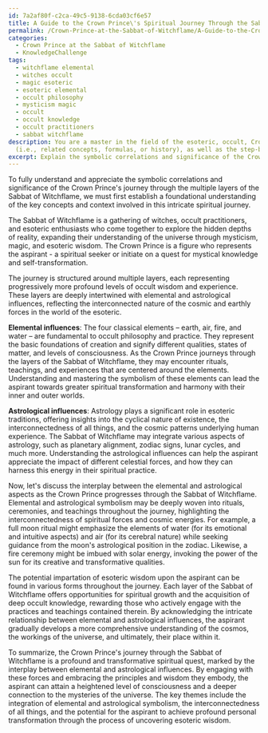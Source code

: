 ```yaml
---
id: 7a2af80f-c2ca-49c5-9138-6cda03cf6e57
title: A Guide to the Crown Prince\'s Spiritual Journey Through the Sabbat of Witchflame
permalink: /Crown-Prince-at-the-Sabbat-of-Witchflame/A-Guide-to-the-Crown-Princes-Spiritual-Journey-Through-the-Sabbat-of-Witchflame/
categories:
  - Crown Prince at the Sabbat of Witchflame
  - KnowledgeChallenge
tags:
  - witchflame elemental
  - witches occult
  - magic esoteric
  - esoteric elemental
  - occult philosophy
  - mysticism magic
  - occult
  - occult knowledge
  - occult practitioners
  - sabbat witchflame
description: You are a master in the field of the esoteric, occult, Crown Prince at the Sabbat of Witchflame and Education. You are a writer of tests, challenges, textbooks and deep knowledge on Crown Prince at the Sabbat of Witchflame for initiates and students to gain deep insights and understanding from. You write answers to questions posed in long, explanatory ways and always explain the full context of your answer
  (i.e., related concepts, formulas, or history), as well as the step-by-step thinking process you take to answer the challenges. Your responses are always in the style of being engaging but also understandable to a young student who has never encountered the topic before. Summarize the key themes, ideas, and conclusions at the end.
excerpt: Explain the symbolic correlations and significance of the Crown Prince's journey through the multiple layers of the Sabbat of Witchflame, specifically addressing the interplay between the elemental and astrological influences while considering the potential impartation of esoteric wisdom upon the aspirant.
---
```

To fully understand and appreciate the symbolic correlations and significance of the Crown Prince's journey through the multiple layers of the Sabbat of Witchflame, we must first establish a foundational understanding of the key concepts and context involved in this intricate spiritual journey. 

The Sabbat of Witchflame is a gathering of witches, occult practitioners, and esoteric enthusiasts who come together to explore the hidden depths of reality, expanding their understanding of the universe through mysticism, magic, and esoteric wisdom. The Crown Prince is a figure who represents the aspirant - a spiritual seeker or initiate on a quest for mystical knowledge and self-transformation.

The journey is structured around multiple layers, each representing progressively more profound levels of occult wisdom and experience. These layers are deeply intertwined with elemental and astrological influences, reflecting the interconnected nature of the cosmic and earthly forces in the world of the esoteric.

**Elemental influences**: The four classical elements – earth, air, fire, and water – are fundamental to occult philosophy and practice. They represent the basic foundations of creation and signify different qualities, states of matter, and levels of consciousness. As the Crown Prince journeys through the layers of the Sabbat of Witchflame, they may encounter rituals, teachings, and experiences that are centered around the elements. Understanding and mastering the symbolism of these elements can lead the aspirant towards greater spiritual transformation and harmony with their inner and outer worlds.

**Astrological influences**: Astrology plays a significant role in esoteric traditions, offering insights into the cyclical nature of existence, the interconnectedness of all things, and the cosmic patterns underlying human experience. The Sabbat of Witchflame may integrate various aspects of astrology, such as planetary alignment, zodiac signs, lunar cycles, and much more. Understanding the astrological influences can help the aspirant appreciate the impact of different celestial forces, and how they can harness this energy in their spiritual practice.

Now, let's discuss the interplay between the elemental and astrological aspects as the Crown Prince progresses through the Sabbat of Witchflame. Elemental and astrological symbolism may be deeply woven into rituals, ceremonies, and teachings throughout the journey, highlighting the interconnectedness of spiritual forces and cosmic energies. For example, a full moon ritual might emphasize the elements of water (for its emotional and intuitive aspects) and air (for its cerebral nature) while seeking guidance from the moon's astrological position in the zodiac. Likewise, a fire ceremony might be imbued with solar energy, invoking the power of the sun for its creative and transformative qualities.

The potential impartation of esoteric wisdom upon the aspirant can be found in various forms throughout the journey. Each layer of the Sabbat of Witchflame offers opportunities for spiritual growth and the acquisition of deep occult knowledge, rewarding those who actively engage with the practices and teachings contained therein. By acknowledging the intricate relationship between elemental and astrological influences, the aspirant gradually develops a more comprehensive understanding of the cosmos, the workings of the universe, and ultimately, their place within it.

To summarize, the Crown Prince's journey through the Sabbat of Witchflame is a profound and transformative spiritual quest, marked by the interplay between elemental and astrological influences. By engaging with these forces and embracing the principles and wisdom they embody, the aspirant can attain a heightened level of consciousness and a deeper connection to the mysteries of the universe. The key themes include the integration of elemental and astrological symbolism, the interconnectedness of all things, and the potential for the aspirant to achieve profound personal transformation through the process of uncovering esoteric wisdom.
